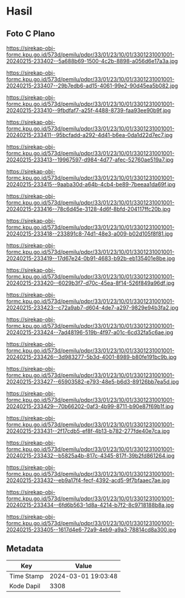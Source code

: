 # Hasil

## Foto C Plano

https://sirekap-obj-formc.kpu.go.id/573d/pemilu/pdpr/33/01/23/10/01/3301231001001-20240215-233402--5a688b69-1500-4c2b-8898-a056d6e17a3a.jpg

https://sirekap-obj-formc.kpu.go.id/573d/pemilu/pdpr/33/01/23/10/01/3301231001001-20240215-233407--29b7edb6-ad15-4061-99e2-90d45ea5b082.jpg

https://sirekap-obj-formc.kpu.go.id/573d/pemilu/pdpr/33/01/23/10/01/3301231001001-20240215-233410--9fbdfaf7-a25f-4488-8739-faa93ee90b9f.jpg

https://sirekap-obj-formc.kpu.go.id/573d/pemilu/pdpr/33/01/23/10/01/3301231001001-20240215-233411--95bcfadd-a292-4d41-b6ea-0da1d22d7ec7.jpg

https://sirekap-obj-formc.kpu.go.id/573d/pemilu/pdpr/33/01/23/10/01/3301231001001-20240215-233413--19967597-d984-4d77-afec-52760ae519a7.jpg

https://sirekap-obj-formc.kpu.go.id/573d/pemilu/pdpr/33/01/23/10/01/3301231001001-20240215-233415--9aaba30d-a64b-4cb4-be89-7beeaa1da69f.jpg

https://sirekap-obj-formc.kpu.go.id/573d/pemilu/pdpr/33/01/23/10/01/3301231001001-20240215-233416--78c6d45e-3128-4d6f-8bfd-204117ffc20b.jpg

https://sirekap-obj-formc.kpu.go.id/573d/pemilu/pdpr/33/01/23/10/01/3301231001001-20240215-233418--233891c8-74d1-48e3-a009-b02d105f8f81.jpg

https://sirekap-obj-formc.kpu.go.id/573d/pemilu/pdpr/33/01/23/10/01/3301231001001-20240215-233419--17d67e24-0b91-4683-b92b-eb135401e8be.jpg

https://sirekap-obj-formc.kpu.go.id/573d/pemilu/pdpr/33/01/23/10/01/3301231001001-20240215-233420--6029b3f7-d70c-45ea-8f14-526f849a96df.jpg

https://sirekap-obj-formc.kpu.go.id/573d/pemilu/pdpr/33/01/23/10/01/3301231001001-20240215-233423--c72a9ab7-d604-4de7-a297-9829e94b3fa2.jpg

https://sirekap-obj-formc.kpu.go.id/573d/pemilu/pdpr/33/01/23/10/01/3301231001001-20240215-233424--7ad48196-519b-4f97-a01c-6cd32fa5c6ae.jpg

https://sirekap-obj-formc.kpu.go.id/573d/pemilu/pdpr/33/01/23/10/01/3301231001001-20240215-233426--3d983277-5b3d-4001-8989-b80fe191bc9b.jpg

https://sirekap-obj-formc.kpu.go.id/573d/pemilu/pdpr/33/01/23/10/01/3301231001001-20240215-233427--65903582-e793-48e5-b6d3-89126bb7ea5d.jpg

https://sirekap-obj-formc.kpu.go.id/573d/pemilu/pdpr/33/01/23/10/01/3301231001001-20240215-233429--70b66202-0af3-4b99-8711-b90e87f69b1f.jpg

https://sirekap-obj-formc.kpu.go.id/573d/pemilu/pdpr/33/01/23/10/01/3301231001001-20240215-233431--2f17cdb5-ef8f-4b13-b782-277fde40e7ca.jpg

https://sirekap-obj-formc.kpu.go.id/573d/pemilu/pdpr/33/01/23/10/01/3301231001001-20240215-233432--b5825a4b-817c-4345-817f-39b2fd861264.jpg

https://sirekap-obj-formc.kpu.go.id/573d/pemilu/pdpr/33/01/23/10/01/3301231001001-20240215-233432--eb9a17f4-fecf-4392-acd5-9f7bfaaec7ae.jpg

https://sirekap-obj-formc.kpu.go.id/573d/pemilu/pdpr/33/01/23/10/01/3301231001001-20240215-233434--6fd6b563-1d8a-4214-b7f2-8c9718188b8a.jpg

https://sirekap-obj-formc.kpu.go.id/573d/pemilu/pdpr/33/01/23/10/01/3301231001001-20240215-233405--1617d4e6-72a9-4eb9-a9a3-78814cd8a300.jpg


## Metadata

| Key        | Value               |
| ---------- | ------------------- |
| Time Stamp | 2024-03-01 19:03:48 |
| Kode Dapil | 3308                |



